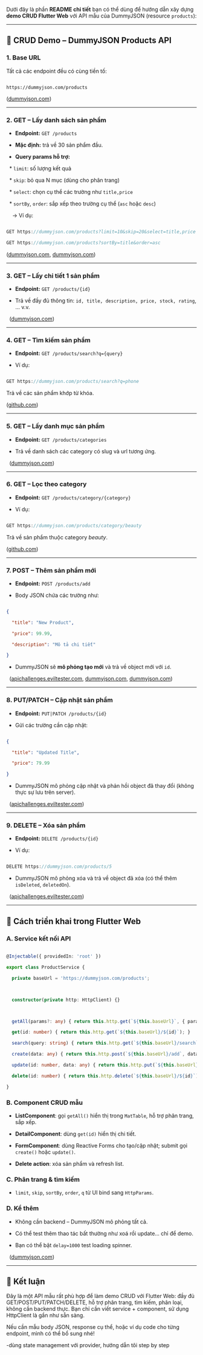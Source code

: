 Dưới đây là phần **README chi tiết** bạn có thể dùng để hướng dẫn xây dựng **demo CRUD Flutter Web** với API mẫu của DummyJSON (resource `products`):



---



## 🚀 CRUD Demo – DummyJSON Products API



### 1. **Base URL**



Tất cả các endpoint đều có cùng tiền tố:



```

https://dummyjson.com/products

```



([dummyjson.com][1])



---



### 2. **GET – Lấy danh sách sản phẩm**



* **Endpoint:** `GET /products`

* **Mặc định:** trả về 30 sản phẩm đầu.

* **Query params hỗ trợ:**



  * `limit`: số lượng kết quả

  * `skip`: bỏ qua N mục (dùng cho phân trang)

  * `select`: chọn cụ thể các trường như `title,price`

  * `sortBy`, `order`: sắp xếp theo trường cụ thể (`asc` hoặc `desc`)

    → Ví dụ:



```ts

GET https://dummyjson.com/products?limit=10&skip=20&select=title,price

GET https://dummyjson.com/products?sortBy=title&order=asc

```



([dummyjson.com][2], [dummyjson.com][1])



---



### 3. **GET – Lấy chi tiết 1 sản phẩm**



* **Endpoint:** `GET /products/{id}`

* Trả về đầy đủ thông tin: `id, title, description, price, stock, rating`, … v.v.

  ([dummyjson.com][1])



---



### 4. **GET – Tìm kiếm sản phẩm**



* **Endpoint:** `GET /products/search?q={query}`

* Ví dụ:



```ts

GET https://dummyjson.com/products/search?q=phone

```



Trả về các sản phẩm khớp từ khóa.

([github.com][3])



---



### 5. **GET – Lấy danh mục sản phẩm**



* **Endpoint:** `GET /products/categories`

* Trả về danh sách các category có slug và url tương ứng.

  ([dummyjson.com][1])



---



### 6. **GET – Lọc theo category**



* **Endpoint:** `GET /products/category/{category}`

* Ví dụ:



```ts

GET https://dummyjson.com/products/category/beauty

```



Trả về sản phẩm thuộc category *beauty*.

([github.com][3])



---



### 7. **POST – Thêm sản phẩm mới**



* **Endpoint:** `POST /products/add`

* Body JSON chứa các trường như:



```json

{

  "title": "New Product",

  "price": 99.99,

  "description": "Mô tả chi tiết"

}

```



* DummyJSON sẽ **mô phỏng tạo mới** và trả về object mới với `id`.

  ([apichallenges.eviltester.com][4], [dummyjson.com][1], [dummyjson.com][5])



---



### 8. **PUT/PATCH – Cập nhật sản phẩm**



* **Endpoint:** `PUT|PATCH /products/{id}`

* Gửi các trường cần cập nhật:



```json

{

  "title": "Updated Title",

  "price": 79.99

}

```



* DummyJSON mô phỏng cập nhật và phản hồi object đã thay đổi (không thực sự lưu trên server).

  ([apichallenges.eviltester.com][4])



---



### 9. **DELETE – Xóa sản phẩm**



* **Endpoint:** `DELETE /products/{id}`

* Ví dụ:



```ts

DELETE https://dummyjson.com/products/5

```



* DummyJSON mô phỏng xóa và trả về object đã xóa (có thể thêm `isDeleted`, `deletedOn`).

  ([apichallenges.eviltester.com][4])



---



## 📌 Cách triển khai trong **Flutter Web**



### A. **Service kết nối API**



```ts

@Injectable({ providedIn: 'root' })

export class ProductService {

  private baseUrl = 'https://dummyjson.com/products';



  constructor(private http: HttpClient) {}



  getAll(params?: any) { return this.http.get(`${this.baseUrl}`, { params }); }

  get(id: number) { return this.http.get(`${this.baseUrl}/${id}`); }

  search(query: string) { return this.http.get(`${this.baseUrl}/search`, { params: { q: query } }); }

  create(data: any) { return this.http.post(`${this.baseUrl}/add`, data); }

  update(id: number, data: any) { return this.http.put(`${this.baseUrl}/${id}`, data); }

  delete(id: number) { return this.http.delete(`${this.baseUrl}/${id}`); }

}

```



### B. **Component CRUD mẫu**



* **ListComponent**: gọi `getAll()` hiển thị trong `MatTable`, hỗ trợ phân trang, sắp xếp.

* **DetailComponent**: dùng `get(id)` hiển thị chi tiết.

* **FormComponent**: dùng Reactive Forms cho tạo/cập nhật; submit gọi `create()` hoặc `update()`.

* **Delete action**: xóa sản phẩm và refresh list.



### C. **Phân trang & tìm kiếm**



* `limit`, `skip`, `sortBy`, `order`, `q` từ UI bind sang `HttpParams`.



### D. **Kể thêm**



* Không cần backend – DummyJSON mô phỏng tất cả.

* Có thể test thêm thao tác bất thường như xoá rồi update… chỉ để demo.

* Bạn có thể bật `delay=1000` test loading spinner.

  ([dummyjson.com][1])



---



## 📑 Kết luận



Đây là một API mẫu rất phù hợp để làm demo CRUD với Flutter Web: đầy đủ GET/POST/PUT/PATCH/DELETE, hỗ trợ phân trang, tìm kiếm, phân loại, không cần backend thực. Bạn chỉ cần viết service + component, sử dụng HttpClient là gần như sẵn sàng.



Nếu cần mẫu body JSON, response cụ thể, hoặc ví dụ code cho từng endpoint, mình có thể bổ sung nhé!



[1]: https://dummyjson.com/docs/products?utm_source=chatgpt.com "Products - Free Fake REST API for Placeholder JSON Data"

[2]: https://dummyjson.com/docs?utm_source=chatgpt.com "Docs - Free Fake REST API for Placeholder JSON Data"

[3]: https://github.com/Ovi/DummyJSON?utm_source=chatgpt.com "Ovi/DummyJSON - GitHub"

[4]: https://apichallenges.eviltester.com/practice-sites/dummyjson?utm_source=chatgpt.com "Dummy JSON - A Mix of API Simulator and GET API - Practice API"

[5]: https://dummyjson.com/docs/posts?utm_source=chatgpt.com "Posts - Free Fake REST API for Placeholder JSON Data"

-dùng state management với provider, hướng dẫn tôi step by step
